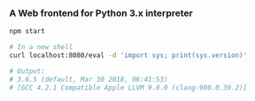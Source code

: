 ### A Web frontend for Python 3.x interpreter
```bash
npm start

# In a new shell
curl localhost:8080/eval -d 'import sys; print(sys.version)'

# Output: 
# 3.6.5 (default, Mar 30 2018, 06:41:53)
# [GCC 4.2.1 Compatible Apple LLVM 9.0.0 (clang-900.0.39.2)]
```
